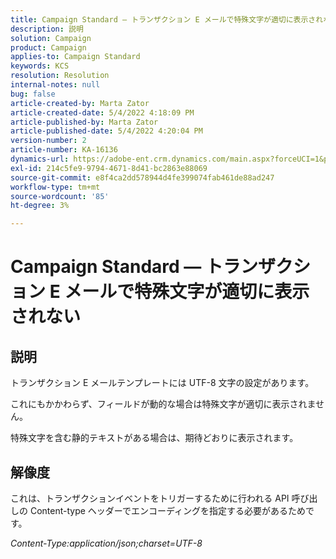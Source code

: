 ```yaml
---
title: Campaign Standard — トランザクション E メールで特殊文字が適切に表示されない
description: 説明
solution: Campaign
product: Campaign
applies-to: Campaign Standard
keywords: KCS
resolution: Resolution
internal-notes: null
bug: false
article-created-by: Marta Zator
article-created-date: 5/4/2022 4:18:09 PM
article-published-by: Marta Zator
article-published-date: 5/4/2022 4:20:04 PM
version-number: 2
article-number: KA-16136
dynamics-url: https://adobe-ent.crm.dynamics.com/main.aspx?forceUCI=1&pagetype=entityrecord&etn=knowledgearticle&id=5e5514c7-c5cb-ec11-a7b5-6045bd00d4f5
exl-id: 214c5fe9-9794-4671-8d41-bc2863e88069
source-git-commit: e8f4ca2dd578944d4fe399074fab461de88ad247
workflow-type: tm+mt
source-wordcount: '85'
ht-degree: 3%

---
```


# Campaign Standard — トランザクション E メールで特殊文字が適切に表示されない

## 説明


トランザクション E メールテンプレートには UTF-8 文字の設定があります。

これにもかかわらず、フィールドが動的な場合は特殊文字が適切に表示されません。

特殊文字を含む静的テキストがある場合は、期待どおりに表示されます。


## 解像度


これは、トランザクションイベントをトリガーするために行われる API 呼び出しの Content-type ヘッダーでエンコーディングを指定する必要があるためです。

*Content-Type:application/json;charset=UTF-8*
